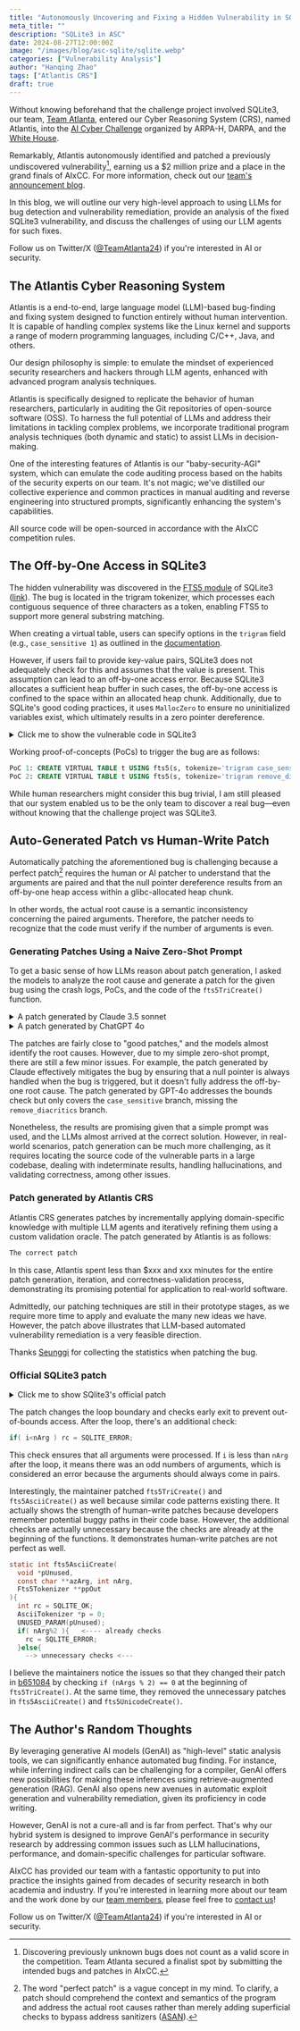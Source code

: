 ```yaml
---
title: "Autonomously Uncovering and Fixing a Hidden Vulnerability in SQLite3 with an LLM-Based System"
meta_title: ""
description: "SQLite3 in ASC"
date: 2024-08-27T12:00:00Z
image: "/images/blog/asc-sqlite/sqlite.webp"
categories: ["Vulnerability Analysis"]
author: "Hanqing Zhao"
tags: ["Atlantis CRS"]
draft: true
---
```


Without knowing beforehand that the challenge project involved SQLite3, 
our team, [Team Atlanta](/authors), entered our Cyber Reasoning System (CRS), 
named Atlantis, 
into the [AI Cyber Challenge](https://aicyberchallenge.com/) 
organized by ARPA-H, DARPA, and the 
[White House](https://www.whitehouse.gov/briefing-room/statements-releases/2023/08/09/biden-harris-administration-launches-artificial-intelligence-cyber-challenge-to-protect-americas-critical-software/).

Remarkably, 
Atlantis autonomously identified and patched a previously undiscovered vulnerability[^1], 
earning us a $2 million prize and a place in the grand finals of AIxCC. 
For more information, check out our [team's announcement blog](/blog/post-atl).

In this blog, 
we will outline our very high-level approach to using LLMs for bug detection and 
vulnerability remediation, 
provide an analysis of the fixed SQLite3 vulnerability, 
and discuss the challenges of using our LLM agents for such fixes.

Follow us on Twitter/X ([@TeamAtlanta24](https://x.com/TeamAtlanta24)) 
if you're interested in AI or security.

[^1]: Discovering previously unknown bugs does not count as a valid score in the competition. 
Team Atlanta secured a finalist spot by submitting the intended bugs and patches in AIxCC.


## The Atlantis Cyber Reasoning System

Atlantis is a end-to-end, 
large language model (LLM)-based bug-finding and 
fixing system designed to function entirely without human intervention.
It is capable of handling complex systems like the Linux kernel and
supports a range of modern programming languages, including C/C++, Java, and others.

Our design philosophy is simple: 
to emulate the mindset of experienced security researchers and 
hackers through LLM agents, 
enhanced with advanced program analysis techniques.

Atlantis is specifically designed to replicate the behavior of human researchers, 
particularly in auditing the Git repositories of open-source software (OSS).
To harness the full potential of LLMs and 
address their limitations in tackling complex problems, 
we incorporate traditional program analysis techniques 
(both dynamic and static) to assist LLMs in decision-making.

One of the interesting features of Atlantis is 
our "baby-security-AGI" system, 
which can emulate the code auditing process based on 
the habits of the security experts on our team. 
It's not magic; we've distilled our collective experience and common practices in
manual auditing and reverse engineering into structured prompts, 
significantly enhancing the system's capabilities.

All source code will be open-sourced in accordance with the AIxCC competition rules.


## The Off-by-One Access in SQLite3

The hidden vulnerability was discovered in the 
[FTS5 module](https://www.sqlite.org/fts5.html) 
of SQLite3 
([link](https://sqlite.org/forum/forumpost/171bcc2bcd)). 
The bug is located in the trigram tokenizer, 
which processes each contiguous sequence of three characters as a token, 
enabling FTS5 to support more general substring matching.

When creating a virtual table, 
users can specify options in the `trigram` field (e.g., `case_sensitive 1`)
as outlined in the [documentation](https://www.sqlite.org/fts5.html). 

However, if users fail to provide key-value pairs, 
SQLite3 does not adequately check for this and assumes that the value is present. 
This assumption can lead to an off-by-one access error. 
Because SQLite3 allocates a sufficient heap buffer in such cases, 
the off-by-one access is confined to the space within an allocated heap chunk. 
Additionally, due to SQLite's good coding practices, 
it uses `MallocZero` to ensure no uninitialized variables exist, 
which ultimately results in a zero pointer dereference.


<details>
  <summary>Click me to show the vulnerable code in SQLite3 </summary>

```c
static int fts5TriCreate(
  void *pUnused,
  const char **azArg,
  int nArg,
  Fts5Tokenizer **ppOut
){
  int rc = SQLITE_OK;
  TrigramTokenizer *pNew = (TrigramTokenizer*)sqlite3_malloc(sizeof(*pNew));
  UNUSED_PARAM(pUnused);
  if( pNew==0 ){
    rc = SQLITE_NOMEM;
  }else{
    int i;
    pNew->bFold = 1;
    pNew->iFoldParam = 0;
    for(i=0; rc==SQLITE_OK && i<nArg; i+=2){
      const char *zArg = azArg[i+1]; <---- off-by-one
      if( 0==sqlite3_stricmp(azArg[i], "case_sensitive") ){
        if( (zArg[0]!='0' && zArg[0]!='1') || zArg[1] ){ <----null dereference 
          rc = SQLITE_ERROR;
        }else{
          pNew->bFold = (zArg[0]=='0');
        }
      }else if( 0==sqlite3_stricmp(azArg[i], "remove_diacritics") ){
        if( (zArg[0]!='0' && zArg[0]!='1' && zArg[0]!='2') || zArg[1] ){ <--
          rc = SQLITE_ERROR;
        }else{
          pNew->iFoldParam = (zArg[0]!='0') ? 2 : 0;
        }
      }else{
        rc = SQLITE_ERROR;
      }
    }

    if( pNew->iFoldParam!=0 && pNew->bFold==0 ){
      rc = SQLITE_ERROR;
    }

    if( rc!=SQLITE_OK ){
      fts5TriDelete((Fts5Tokenizer*)pNew);
      pNew = 0;
    }
  }
  *ppOut = (Fts5Tokenizer*)pNew;
  return rc;
}
```
</details>

Working proof-of-concepts (PoCs) to trigger the bug are as follows:

```sql
PoC 1: CREATE VIRTUAL TABLE t USING fts5(s, tokenize='trigram case_sensitive');
PoC 2: CREATE VIRTUAL TABLE t USING fts5(s, tokenize='trigram remove_diacritics');
```

While human researchers might consider this bug trivial, 
I am still pleased that our system enabled us to be the only team 
to discover a real bug—even without knowing that the challenge project was SQLite3.

## Auto-Generated Patch vs Human-Write Patch

Automatically patching the aforementioned bug is challenging 
because a perfect patch[^2] requires the human or AI patcher to understand that 
the arguments are paired and that the null pointer dereference results from
an off-by-one heap access within a glibc-allocated heap chunk.

In other words, the actual root cause is a semantic inconsistency 
concerning the paired arguments. 
Therefore, the patcher needs to recognize that 
the code must verify if the number of arguments is even.

[^2]: The word "perfect patch" is a vague concept in my mind.
To clarify, a patch should comprehend the context and semantics of the program
and address the actual root causes rather than merely adding superficial checks to 
bypass address sanitizers ([ASAN](https://clang.llvm.org/docs/AddressSanitizer.html)).

### Generating Patches Using a Naive Zero-Shot Prompt 

To get a basic sense of how LLMs reason about patch generation, 
I asked the models to analyze the root cause and generate a patch for 
the given bug using the crash logs, PoCs, 
and the code of the `fts5TriCreate()` function.

<details>
  <summary>A patch generated by Claude 3.5 sonnet</summary>

```diff
--- a/sqlite3.c
+++ b/sqlite3.c
@@ -255841,7 +255841,7 @@ static int fts5TriCreate(
     for(i=0; rc==SQLITE_OK && i<nArg; i+=2){
       const char *zArg = azArg[i+1]; 
       if( 0==sqlite3_stricmp(azArg[i], "case_sensitive") ){
-        if( (zArg[0]!='0' && zArg[0]!='1') || zArg[1] ){ 
+        if( !zArg || (zArg[0]!='0' && zArg[0]!='1') || zArg[1] ){ 
           rc = SQLITE_ERROR;
         }else{
           pNew->bFold = (zArg[0]=='0');
@@ -255849,7 +255849,7 @@ static int fts5TriCreate(
       }else if( 0==sqlite3_stricmp(azArg[i], "remove_diacritics") ){
-        if( (zArg[0]!='0' && zArg[0]!='1' && zArg[0]!='2') || zArg[1] ){ 
+        if( !zArg || (zArg[0]!='0' && zArg[0]!='1' && zArg[0]!='2') || zArg[1] ){ 
           rc = SQLITE_ERROR;
         }else{
           pNew->iFoldParam = (zArg[0]!='0') ? 2 : 0;
```
</details> 

<details>
  <summary>A patch generated by ChatGPT 4o</summary>

```diff
--- a/sqlite3.c
+++ b/sqlite3.c
@@ -255835,11 +255835,15 @@
     pNew->iFoldParam = 0;
     for(i=0; rc==SQLITE_OK && i<nArg; i+=2){
       const char *zArg = azArg[i+1]; 
-      if( 0==sqlite3_stricmp(azArg[i], "case_sensitive") ){
+      if( i+1 >= nArg || azArg[i+1] == NULL ){
+        rc = SQLITE_ERROR;
+      }else if( 0==sqlite3_stricmp(azArg[i], "case_sensitive") ){
         if( (zArg[0]!='0' && zArg[0]!='1') || zArg[1] ){ 
           rc = SQLITE_ERROR;
         }else{
           pNew->bFold = (zArg[0]=='0');
         }
       }else if( 0==sqlite3_stricmp(azArg[i], "remove_diacritics") ){
         if( (zArg[0]!='0' && zArg[0]!='1' && zArg[0]!='2') || zArg[1] ){ 
           rc = SQLITE_ERROR;
```
</details> 


The patches are fairly close to "good patches," 
and the models almost identify the root causes. 
However, due to my simple zero-shot prompt, 
there are still a few minor issues. 
For example, 
the patch generated by Claude effectively mitigates the bug by ensuring that 
a null pointer is always handled when the bug is triggered, 
but it doesn't fully address the off-by-one root cause. 
The patch generated by GPT-4o addresses the bounds check but 
only covers the `case_sensitive` branch, missing the `remove_diacritics` branch.

Nonetheless, the results are promising given that a simple prompt was used, 
and the LLMs almost arrived at the correct solution. 
However, in real-world scenarios, 
patch generation can be much more challenging, 
as it requires 
locating the source code of the vulnerable parts in a large codebase, 
dealing with indeterminate results, 
handling hallucinations, 
and validating correctness, among other issues.

### Patch generated by Atlantis CRS

Atlantis CRS generates patches by 
incrementally applying domain-specific knowledge with multiple LLM agents and 
iteratively refining them using a custom validation oracle. 
The patch generated by Atlantis is as follows:

```diff
The correct patch
```

In this case, 
Atlantis spent less than $xxx and xxx minutes for the entire patch generation, 
iteration, and correctness-validation process, 
demonstrating its promising potential for application to real-world software.

Admittedly, 
our patching techniques are still in their prototype stages, 
as we require more time to apply and evaluate the many new ideas we have. 
However, 
the patch above illustrates that 
LLM-based automated vulnerability remediation is a very feasible direction.

Thanks [Seunggi](/authors/seunggi-min/) for collecting the statistics when patching the bug.

### Official SQLite3 patch

<details>
  <summary>Click me to show SQlite3's official patch</summary>

```diff
commit e9b919d550262076d1b8453c3d6852b88822b922
Author: drh <>
Date:   Tue Aug 6 22:49:01 2024 +0000

    Improved robustness of parsing of tokenize= arguments in FTS5.
    [forum:/forumpost/171bcc2bcd|Forum post 171bcc2bcd].

    FossilOrigin-Name: d9f726ade6b258f8723f90d0b04a4682e885e30939eb29773913e4dfc8e85503

diff --git a/ext/fts5/fts5_tokenize.c b/ext/fts5/fts5_tokenize.c
index 3e9fdff3e..08de0d60d 100644
--- a/ext/fts5/fts5_tokenize.c
+++ b/ext/fts5/fts5_tokenize.c
@@ -79,7 +79,7 @@ static int fts5AsciiCreate(
       int i;
       memset(p, 0, sizeof(AsciiTokenizer));
       memcpy(p->aTokenChar, aAsciiTokenChar, sizeof(aAsciiTokenChar));
-      for(i=0; rc==SQLITE_OK && i<nArg; i+=2){
+      for(i=0; rc==SQLITE_OK && i<nArg-1; i+=2){
         const char *zArg = azArg[i+1];
         if( 0==sqlite3_stricmp(azArg[i], "tokenchars") ){
           fts5AsciiAddExceptions(p, zArg, 1);
@@ -90,6 +90,7 @@ static int fts5AsciiCreate(
           rc = SQLITE_ERROR;
         }
       }
+      if( i<nArg ) rc = SQLITE_ERROR;
       if( rc!=SQLITE_OK ){
         fts5AsciiDelete((Fts5Tokenizer*)p);
         p = 0;
@@ -381,17 +382,16 @@ static int fts5UnicodeCreate(
       }

       /* Search for a "categories" argument */
-      for(i=0; rc==SQLITE_OK && i<nArg; i+=2){
+      for(i=0; rc==SQLITE_OK && i<nArg-1; i+=2){
         if( 0==sqlite3_stricmp(azArg[i], "categories") ){
           zCat = azArg[i+1];
         }
       }
-
       if( rc==SQLITE_OK ){
         rc = unicodeSetCategories(p, zCat);
       }

-      for(i=0; rc==SQLITE_OK && i<nArg; i+=2){
+      for(i=0; rc==SQLITE_OK && i<nArg-1; i+=2){
         const char *zArg = azArg[i+1];
         if( 0==sqlite3_stricmp(azArg[i], "remove_diacritics") ){
           if( (zArg[0]!='0' && zArg[0]!='1' && zArg[0]!='2') || zArg[1] ){
@@ -416,6 +416,7 @@ static int fts5UnicodeCreate(
           rc = SQLITE_ERROR;
         }
       }
+      if( i<nArg ) rc = SQLITE_ERROR;

     }else{
       rc = SQLITE_NOMEM;
@@ -1298,7 +1299,7 @@ static int fts5TriCreate(
     int i;
     pNew->bFold = 1;
     pNew->iFoldParam = 0;
-    for(i=0; rc==SQLITE_OK && i<nArg; i+=2){
+    for(i=0; rc==SQLITE_OK && i<nArg-1; i+=2){
       const char *zArg = azArg[i+1];
       if( 0==sqlite3_stricmp(azArg[i], "case_sensitive") ){
         if( (zArg[0]!='0' && zArg[0]!='1') || zArg[1] ){
@@ -1316,6 +1317,7 @@ static int fts5TriCreate(
         rc = SQLITE_ERROR;
       }
     }
+    if( i<nArg ) rc = SQLITE_ERROR;

     if( pNew->iFoldParam!=0 && pNew->bFold==0 ){
       rc = SQLITE_ERROR;
```
</details>

The patch changes the loop boundary and checks early exit to prevent
out-of-bounds access. 
After the loop, there's an additional check:

```c
if( i<nArg ) rc = SQLITE_ERROR; 
```

This check ensures that all arguments were processed. If `i` is less than
`nArg` after the loop, it means there was an odd numbers of arguments, 
which is considered an error because the arguments should always come in pairs. 

Interestingly, the maintainer patched `fts5TriCreate()` and `fts5AsciiCreate()` as well
because similar code patterns existing there. It actually shows the 
strength of human-write patches because developers remember potential
buggy paths in their code base. However, the additional checks are actually
unnecessary because the checks are already at the beginning of the functions.
It demonstrates human-write patches are not perfect as well.

```c
static int fts5AsciiCreate(
  void *pUnused, 
  const char **azArg, int nArg,
  Fts5Tokenizer **ppOut
){
  int rc = SQLITE_OK;
  AsciiTokenizer *p = 0;
  UNUSED_PARAM(pUnused);
  if( nArg%2 ){   <---- already checks
    rc = SQLITE_ERROR;
  }else{
    --> unnecessary checks <--- 
```

I believe the maintainers notice the issues so that they changed their
patch in [b651084](https://github.com/sqlite/sqlite/commit/b651084713e8bb9a6a7a0399a00677604d157b2f)
by checking `if (nArgs % 2) == 0` at the beginning of `fts5TriCreate()`.
At the same time, they removed the unnecessary patches in `fts5AsciiCreate()`
and `fts5UnicodeCreate()`. 

## The Author's Random Thoughts
By leveraging generative AI models (GenAI) as "high-level" static analysis tools, 
we can significantly enhance automated bug finding. 
For instance, while inferring indirect calls can be challenging for a compiler, 
GenAI offers new possibilities for making these inferences using retrieve-augmented generation (RAG).
GenAI also opens new avenues in 
automatic exploit generation and 
vulnerability remediation, given its proficiency in code writing.

However, GenAI is not a cure-all and is far from perfect. 
That's why our hybrid system is designed to improve GenAI's performance 
in security research by addressing common issues such as LLM hallucinations, 
performance, and domain-specific challenges for particular software.

AIxCC has provided our team with a fantastic opportunity to put into practice 
the insights gained from decades of security research in both academia and industry. 
If you're interested in learning more about our team 
and the work done by our [team members](/authors), please feel free to 
[contact us](mailto:aixcc-atl@googlegroups.com)! 

Follow us on Twitter/X ([@TeamAtlanta24](https://x.com/TeamAtlanta24)) 
if you're interested in AI or security.